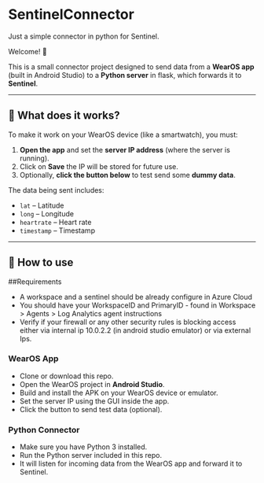 # SentinelConnector
Just a simple connector in python for Sentinel.

Welcome! 👋

This is a small connector project designed to send data from a **WearOS app** (built in Android Studio) to a **Python server** in flask, which forwards it to **Sentinel**.

---

## 📱 What does it works?

To make it work on your WearOS device (like a smartwatch), you must:

1. **Open the app** and set the **server IP address** (where the server is running).
2. Click on **Save** the IP will be stored for future use.
3. Optionally, **click the button below** to test send some **dummy data**.

The data being sent includes:

- `lat` – Latitude  
- `long` – Longitude  
- `heartrate` – Heart rate  
- `timestamp` – Timestamp


---

## 🔧 How to use

##Requirements

- A workspace and a sentinel should be already configure in Azure Cloud
- You should have your WorkspaceID and PrimaryID - found in Workspace > Agents > Log Analytics agent instructions
- Verify if your firewall or any other security rules is blocking access either via internal ip 10.0.2.2 (in android studio emulator) or via external Ips.

### WearOS App
- Clone or download this repo.
- Open the WearOS project in **Android Studio**.
- Build and install the APK on your WearOS device or emulator.
- Set the server IP using the GUI inside the app.
- Click the button to send test data (optional).

### Python Connector
- Make sure you have Python 3 installed.
- Run the Python server included in this repo.
- It will listen for incoming data from the WearOS app and forward it to Sentinel.



